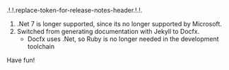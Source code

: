 .!.!.replace-token-for-release-notes-header.!.!.
1. .Net 7 is longer supported, since its no longer supported by Microsoft.
1. Switched from generating documentation with Jekyll to Docfx. 
   - Docfx uses .Net, so Ruby is no longer needed in the development toolchain

Have fun!